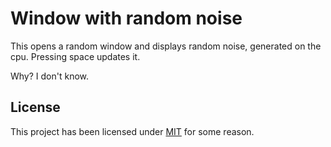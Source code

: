 # Window with random noise
This opens a random window and displays random noise, generated on the cpu. Pressing space updates it.

Why? I don't know.

## License
This project has been licensed under [MIT](./LICENSE) for some reason.

